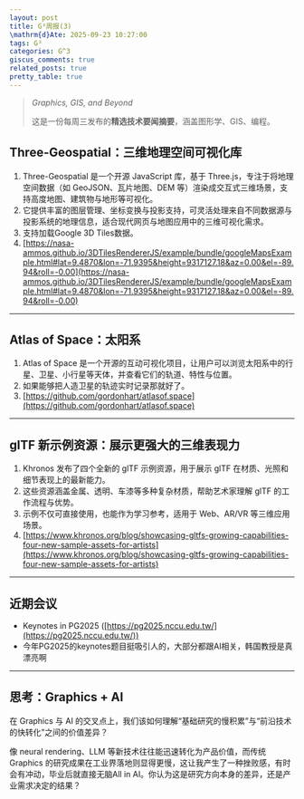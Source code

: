 ```yaml
---
layout: post
title: G³周报(3)
\mathrm{d}Ate: 2025-09-23 10:27:00
tags: G³
categories: G^3
giscus_comments: true
related_posts: true
pretty_table: true
---
```


> *Graphics, GIS, and Beyond*
>
> 这是一份每周三发布的**精选技术要闻摘要**，涵盖图形学、GIS、编程。

## Three-Geospatial：三维地理空间可视化库

1. Three-Geospatial 是一个开源 JavaScript 库，基于 Three.js，专注于将地理空间数据（如 GeoJSON、瓦片地图、DEM 等）渲染成交互式三维场景，支持高度地图、建筑物与地形等可视化。
2. 它提供丰富的图层管理、坐标变换与投影支持，可灵活处理来自不同数据源与投影系统的地理信息，适合现代网页与地图应用中的三维可视化需求。
3. 支持加载Google 3D Tiles数据。
4. [https://nasa-ammos.github.io/3DTilesRendererJS/example/bundle/googleMapsExample.html#lat=9.4870&lon=-71.9395&height=9317127.18&az=0.00&el=-89.94&roll=-0.00](https://nasa-ammos.github.io/3DTilesRendererJS/example/bundle/googleMapsExample.html#lat=9.4870&lon=-71.9395&height=9317127.18&az=0.00&el=-89.94&roll=-0.00)

---

## Atlas of Space：太阳系

1. Atlas of Space 是一个开源的互动可视化项目，让用户可以浏览太阳系中的行星、卫星、小行星等天体，并查看它们的轨道、特性与位置。
2. 如果能够把人造卫星的轨迹实时记录那就好了。
3. [https://github.com/gordonhart/atlasof.space](https://github.com/gordonhart/atlasof.space)

---

## glTF 新示例资源：展示更强大的三维表现力

1. Khronos 发布了四个全新的 glTF 示例资源，用于展示 glTF 在材质、光照和细节表现上的最新能力。
2. 这些资源涵盖金属、透明、车漆等多种复杂材质，帮助艺术家理解 glTF 的工作流程与优势。
3. 示例不仅可直接使用，也能作为学习参考，适用于 Web、AR/VR 等三维应用场景。
4. [https://www.khronos.org/blog/showcasing-gltfs-growing-capabilities-four-new-sample-assets-for-artists](https://www.khronos.org/blog/showcasing-gltfs-growing-capabilities-four-new-sample-assets-for-artists)

---

## **近期会议**

* Keynotes in PG2025 ([https://pg2025.nccu.edu.tw/](https://pg2025.nccu.edu.tw/))
* 今年PG2025的keynotes题目挺吸引人的，大部分都跟AI相关，韩国教授是真漂亮啊

---

## 思考：Graphics + AI

在 Graphics 与 AI 的交叉点上，我们该如何理解“基础研究的慢积累”与“前沿技术的快转化”之间的价值差异？

像 neural rendering、LLM 等新技术往往能迅速转化为产品价值，而传统 Graphics 的研究成果在工业界落地则显得更慢，这让我产生了一种挫败感，有时会有冲动，毕业后就直接无脑All in AI。你认为这是研究方向本身的差异，还是产业需求决定的结果？

